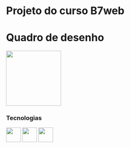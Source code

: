   # Projeto do curso B7web

##

<div>
  <h1>Quadro de desenho</h1>
  <img height="150px" src="https://github.com/user-attachments/assets/8b5b4b61-c9bb-4ca7-9a6e-8e11d8594169"/> 
 
  <br/>
  <h3>Tecnologias</h3>
  <img height="40px" src="https://cdn.jsdelivr.net/gh/devicons/devicon@latest/icons/css3/css3-original.svg" /> 
  <img height="40px" src="https://cdn.jsdelivr.net/gh/devicons/devicon@latest/icons/javascript/javascript-original.svg" />  
  <img height="40px" src="https://cdn.jsdelivr.net/gh/devicons/devicon@latest/icons/html5/html5-original.svg" />
</div>

